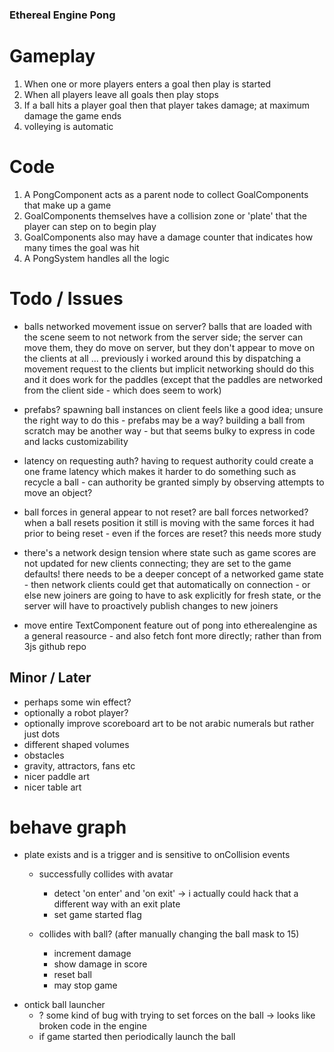 ### Ethereal Engine Pong

# Gameplay

1) When one or more players enters a goal then play is started
2) When all players leave all goals then play stops
3) If a ball hits a player goal then that player takes damage; at maximum damage the game ends
4) volleying is automatic

# Code

1) A PongComponent acts as a parent node to collect GoalComponents that make up a game
2) GoalComponents themselves have a collision zone or 'plate' that the player can step on to begin play
3) GoalComponents also may have a damage counter that indicates how many times the goal was hit
4) A PongSystem handles all the logic

# Todo / Issues

- balls networked movement issue on server? balls that are loaded with the scene seem to not network from the server side; the server can move them, they do move on server, but they don't appear to move on the clients at all ... previously i worked around this by dispatching a movement request to the clients but implicit networking should do this and it does work for the paddles (except that the paddles are networked from the client side - which does seem to work)

- prefabs? spawning ball instances on client feels like a good idea; unsure the right way to do this - prefabs may be a way? building a ball from scratch may be another way - but that seems bulky to express in code and lacks customizability

- latency on requesting auth? having to request authority could create a one frame latency which makes it harder to do something such as recycle a ball - can authority be granted simply by observing attempts to move an object?

- ball forces in general appear to not reset? are ball forces networked? when a ball resets position it still is moving with the same forces it had prior to being reset - even if the forces are reset? this needs more study

- there's a network design tension where state such as game scores are not updated for new clients connecting; they are set to the game defaults! there needs to be a deeper concept of a networked game state - then network clients could get that automatically on connection - or else new joiners are going to have to ask explicitly for fresh state, or the server will have to proactively publish changes to new joiners

- move entire TextComponent feature out of pong into etherealengine as a general reasource - and also fetch font more directly; rather than from 3js github repo

## Minor / Later

- perhaps some win effect?
- optionally a robot player?
- optionally improve scoreboard art to be not arabic numerals but rather just dots
- different shaped volumes
- obstacles
- gravity, attractors, fans etc
- nicer paddle art
- nicer table art

# behave graph

* plate exists and is a trigger and is sensitive to onCollision events
  * successfully collides with avatar
    - detect 'on enter' and 'on exit' -> i actually could hack that a different way with an exit plate
    - set game started flag

  * collides with ball? (after manually changing the ball mask to 15)
    - increment damage
    - show damage in score
    - reset ball
    - may stop game

- ontick ball launcher
  - ? some kind of bug with trying to set forces on the ball -> looks like broken code in the engine
  - if game started then periodically launch the ball


